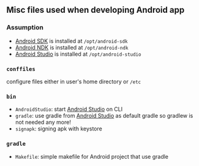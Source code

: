 ## Misc files used when developing Android app

### Assumption

* [Android SDK][] is installed at `/opt/android-sdk`
* [Android NDK][] is installed at `/opt/android-ndk`
* [Android Studio][] is installed at `/opt/android-studio`


### `conffiles`

configure files either in user's home directory or `/etc`

### `bin`

* `AndroidStudio`: start [Android Studio][] on CLI
* `gradle`: use gradle from [Android Studio][] as default gradle
    so gradlew is not needed any more!
* `signapk`: signing apk with keystore

### `gradle`

* `Makefile`: simple makefile for Android project that use gradle

[Android SDK]: https://developer.android.com/sdk/index.html
[Android NDK]: https://developer.android.com/ndk/index.html
[Android Studio]: https://developer.android.com/studio/index.html
